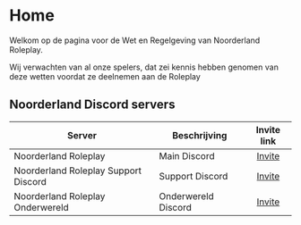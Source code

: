 # Home

Welkom op de pagina voor de Wet en Regelgeving van Noorderland Roleplay.

Wij verwachten van al onze spelers, dat zei kennis hebben genomen van deze wetten voordat ze deelnemen aan de Roleplay

## Noorderland Discord servers
| Server | Beschrijving | Invite link |
|---|---|:---:|
|Noorderland Roleplay| Main Discord | [Invite](https://discord.gg/CG49mjZuuh) |
|Noorderland Roleplay Support Discord| Support Discord | [Invite](https://discord.gg/CG49mjZuuh) |
|Noorderland Roleplay Onderwereld| Onderwereld Discord | [Invite](https://discord.gg/3czbqmJa4u) |


